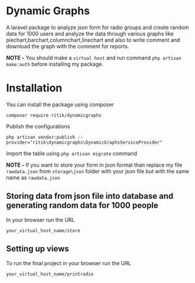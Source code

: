 # Dynamic Graphs

A laravel package to analyze json form for radio groups and create random data for 1000 users and analyze the data through various graphs 
like piechart,barchart,columnchart,linechart and also to write comment and download the graph with the comment for reports.


**NOTE -** You should make a `virtual host` and run command `php artisan make:auth` before installing my package.


# Installation

You can install the package using composer

    composer require ritik/dynamicgraphs
    
Publish the configurations

    php artisan vendor:publish --provider="ritik\dynamicgraphs\DynamicGraphsServiceProvider"
    
Import the table using `php artisan migrate` command

**NOTE -** If you want to store your form in json format than replace my file `rawdata.json` from `storage\json` folder with your json
file but with the same name as `rawdata.json`
 
## Storing data from json file into database and generating random data for 1000 people

In your browser run the URL

    your_virtual_host_name/store
    
## Setting up views

To run the final project in your browser run the URL

    your_virtual_host_name/printradio
